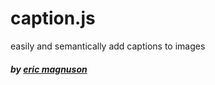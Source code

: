 caption.js
=========

easily and semantically add captions to images

##### *by [eric magnuson](http://ericmagnuson.me)*
